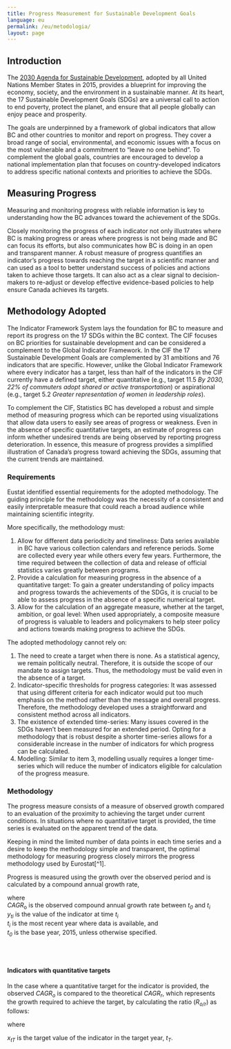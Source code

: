 ```yaml
---
title: Progress Measurement for Sustainable Development Goals
language: eu
permalink: /eu/metodologia/
layout: page
---
```


## Introduction   
The [2030 Agenda for Sustainable Development](https://www.un.org/sustainabledevelopment/development-agenda/), adopted by all United Nations Member States in 2015, provides a blueprint for improving the economy, society, and the environment in a sustainable manner. At its heart, the 17 Sustainable Development Goals (SDGs) are a universal call to action to end poverty, protect the planet, and ensure that all people globally can enjoy peace and prosperity.  

The goals are underpinned by a framework of global indicators that allow BC and other countries to monitor and report on progress. They cover a broad range of social, environmental, and economic issues with a focus on the most vulnerable and a commitment to “leave no one behind”. To complement the global goals, countries are encouraged to develop a national implementation plan that focuses on country-developed indicators to address specific national contexts and priorities to achieve the SDGs.  



## Measuring Progress   
Measuring and monitoring progress with reliable information is key to understanding how the BC advances toward the achievement of the SDGs.  

Closely monitoring the progress of each indicator not only illustrates where BC is making progress or areas where progress is not being made and BC can focus its efforts, but also communicates how BC is doing in an open and transparent manner. A robust measure of progress quantifies an indicator’s progress towards reaching the target in a scientific manner and can used as a tool to better understand success of policies and actions taken to achieve those targets. It can also act as a clear signal to decision-makers to re-adjust or develop effective evidence-based policies to help ensure Canada achieves its targets.  
 



## Methodology Adopted   
The  Indicator Framework System lays the foundation for BC to measure and report its progress on the 17 SDGs within the BC context. The CIF focuses on BC priorities for sustainable development and can be considered a complement to the Global Indicator Framework. In the CIF the 17 Sustainable Development Goals are complemented by 31 ambitions and 76 indicators that are specific. However, unlike the Global Indicator Framework where every indicator has a target, less than half of the indicators in the CIF currently have a defined target, either quantitative (e.g., target 11.5 *By 2030, 22% of commuters adopt shared or active transportation*) or aspirational (e.g., target 5.2 *Greater representation of women in leadership roles*).  

To complement the CIF, Statistics BC has developed a robust and simple method of measuring progress which can be reported using visualizations that allow data users to easily see areas of progress or weakness. Even in the absence of specific quantitative targets, an estimate of progress can inform whether undesired trends are being observed by reporting progress deterioration. In essence, this measure of progress provides a simplified illustration of Canada’s progress toward achieving the SDGs, assuming that the current trends are maintained.  



### Requirements   
Eustat identified essential requirements for the adopted methodology. The guiding principle for the methodology was the necessity of a consistent and easily interpretable measure that could reach a broad audience while maintaining scientific integrity.  

More specifically, the methodology must:  

1. Allow for different data periodicity and timeliness: Data series available in BC have various collection calendars and reference periods. Some are collected every year while others every few years. Furthermore, the time required between the collection of data and release of official statistics varies greatly between programs.  
2. Provide a calculation for measuring progress in the absence of a quantitative target: To gain a greater understanding of policy impacts and progress towards the achievements of the SDGs, it is crucial to be able to assess progress in the absence of a specific numerical target.  
3. Allow for the calculation of an aggregate measure, whether at the target, ambition, or goal level: When used appropriately, a composite measure of progress is valuable to leaders and policymakers to help steer policy and actions towards making progress to achieve the SDGs.  

  
The adopted methodology cannot rely on:  

1. The need to create a target when there is none. As a statistical agency, we remain politically neutral. Therefore, it is outside the scope of our mandate to assign targets. Thus, the methodology must be valid even in the absence of a target.  
2. Indicator-specific thresholds for progress categories: It was assessed that using different criteria for each indicator would put too much emphasis on the method rather than the message and overall progress. Therefore, the methodology developed uses a straightforward and consistent method across all indicators.  
3.	The existence of extended time-series: Many issues covered in the SDGs haven’t been measured for an extended period. Opting for a methodology that is robust despite a shorter time-series allows for a considerable increase in the number of indicators for which progress can be calculated.  
4.	Modelling: Similar to item 3, modelling usually requires a longer time-series which will reduce the number of indicators eligible for calculation of the progress measure.  


### Methodology   
The progress measure consists of a measure of observed growth compared to an evaluation of the proximity to achieving the target under current conditions. In situations where no quantitative target is provided, the time series is evaluated on the apparent trend of the data.  
  
Keeping in mind the limited number of data points in each time series and a desire to keep the methodology simple and transparent, the optimal methodology for measuring progress closely mirrors the progress methodology used by Eurostat[^1].  

Progress is measured using the growth over the observed period and is calculated by a compound annual growth rate,  


where  
*CAGR*<sub>o</sub> is the observed compound annual growth rate between *t<sub>0</sub>* and *t<sub>i</sub>*     
*y<sub>ti</sub>* is the value of the indicator at time *t<sub>i</sub>*    
*t<sub>i</sub>* is the most recent year where data is available, and    
*t<sub>0</sub>* is the base year, 2015, unless otherwise specified.    

<br><br> 

#### Indicators with quantitative targets  
In the case where a quantitative target for the indicator is provided, the observed *CAGR<sub>o</sub>* is compared to the theoretical *CAGR<sub>r</sub>*, which represents the growth required to achieve the target, by calculating the ratio (*R<sub>o/r</sub>*) as follows:   


where   
  

*x<sub>tT</sub>* is the target value of the indicator in the target year, *t<sub>T</sub>*.   
